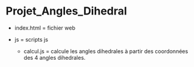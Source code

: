 # Projet_Angles_Dihedral

* index.html = fichier web

* js = scripts js

  * calcul.js = calcule les angles dihedrales à partir des coordonnées des 4 angles dihedrales.
